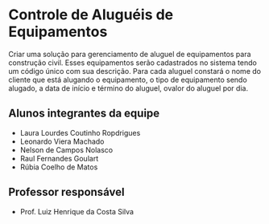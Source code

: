 # Controle de Aluguéis de Equipamentos
Criar uma solução para gerenciamento de aluguel de equipamentos para construção civil. Esses equipamentos serão cadastrados no sistema tendo um código único com sua descrição.
Para cada aluguel constará o nome do cliente que está alugando o equipamento, o tipo de equipamento sendo alugado, a data de início e término do aluguel, ovalor do aluguel por dia.

## Alunos integrantes da equipe

* Laura Lourdes Coutinho Ropdrigues
* Leonardo Viera Machado
* Nelson de Campos Nolasco
* Raul Fernandes Goulart
* Rúbia Coelho de Matos


## Professor responsável 

* Prof. Luiz Henrique da Costa Silva

